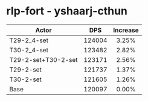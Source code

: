 # rlp-fort - yshaarj-cthun
| Actor | DPS | Increase |
|---|:---:|:---:|
|T29-2_4-set|124004|3.25%|
|T30-2_4-set|123482|2.82%|
|T29-2-set+T30-2-set|123171|2.56%|
|T29-2-set|121737|1.37%|
|T30-2-set|121605|1.26%|
|Base|120097|0.00%|
